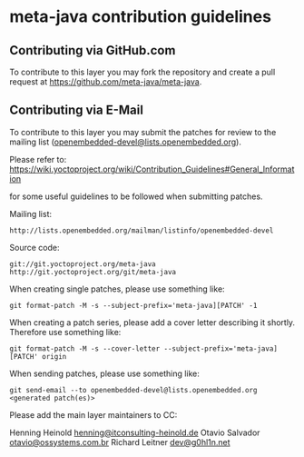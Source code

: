 # meta-java contribution guidelines

## Contributing via GitHub.com

To contribute to this layer you may fork the repository and create a pull
request at https://github.com/meta-java/meta-java.

## Contributing via E-Mail

To contribute to this layer you may submit the patches for review to the
mailing list (openembedded-devel@lists.openembedded.org).

Please refer to:
https://wiki.yoctoproject.org/wiki/Contribution_Guidelines#General_Information

for some useful guidelines to be followed when submitting patches.

Mailing list:

    http://lists.openembedded.org/mailman/listinfo/openembedded-devel

Source code:

    git://git.yoctoproject.org/meta-java
    http://git.yoctoproject.org/git/meta-java

When creating single patches, please use something like:

    git format-patch -M -s --subject-prefix='meta-java][PATCH' -1

When creating a patch series, please add a cover letter describing it shortly.
Therefore use something like:

    git format-patch -M -s --cover-letter --subject-prefix='meta-java][PATCH' origin

When sending patches, please use something like:

    git send-email --to openembedded-devel@lists.openembedded.org <generated patch(es)>

Please add the main layer maintainers to CC:

  Henning Heinold <henning@itconsulting-heinold.de>
  Otavio Salvador <otavio@ossystems.com.br>
  Richard Leitner <dev@g0hl1n.net>
